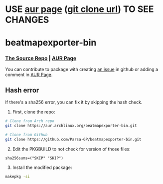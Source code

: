 # USE [aur page](https://aur.archlinux.org/packages/beatmapexporter-bin) ([git clone url](https://aur.archlinux.org/beatmapexporter-bin.git)) TO SEE CHANGES


# beatmapexporter-bin
### [The Source Repo](https://github.com/kabiiQ/BeatmapExporter/) | [AUR Page](https://aur.archlinux.org/packages/beatmapexporter-bin)
You can contribute to package with creating [an issue](https://github.com/Parsa-GP/beatmapexporter-bin/issues) in github or adding a comment in [AUR Page](https://aur.archlinux.org/packages/beatmapexporter-bin).
## Hash error
If there's a sha256 error, you can fix it by skipping the hash check.
1. First, clone the repo:
``` sh
# Clone from Arch repo
git clone https://aur.archlinux.org/beatmapexporter-bin.git

# Clone from Github
git clone https://github.com/Parsa-GP/beatmapexporter-bin.git
```
2. Edit the PKGBUILD to not check for version of those files:
``` PKGBUILD
sha256sums=("SKIP" "SKIP")
```
3. Install the modified package:
``` sh
makepkg -si
```
